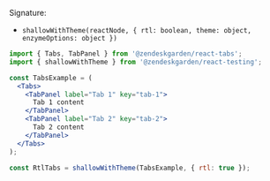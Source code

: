 Signature:

- `shallowWithTheme(reactNode, { rtl: boolean, theme: object, enzymeOptions: object })`

```jsx static
import { Tabs, TabPanel } from '@zendeskgarden/react-tabs';
import { shallowWithTheme } from '@zendeskgarden/react-testing';

const TabsExample = (
  <Tabs>
    <TabPanel label="Tab 1" key="tab-1">
      Tab 1 content
    </TabPanel>
    <TabPanel label="Tab 2" key="tab-2">
      Tab 2 content
    </TabPanel>
  </Tabs>
);

const RtlTabs = shallowWithTheme(TabsExample, { rtl: true });
```
